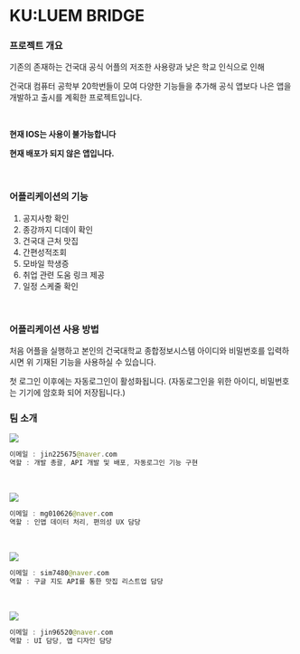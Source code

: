 # KU:LUEM BRIDGE

### **프로젝트 개요**

기존의 존재하는 건국대 공식 어플의 저조한 사용량과 낮은 학교 인식으로 인해

건국대 컴퓨터 공학부 20학번들이 모여 다양한 기능들을 추가해 공식 앱보다 나은 앱을 개발하고 출시를 계획한 프로젝트입니다.

<br/>

**현재 IOS는 사용이 불가능합니다**

**현재 배포가 되지 않은 앱입니다.**

<br/>

### **어플리케이션의 기능**

1. 공지사항 확인
2. 종강까지 디데이 확인
3. 건국대 근처 맛집
4. 간편성적조회
5. 모바일 학생증
6. 취업 관련 도움 링크 제공
7. 일정 스케줄 확인

<br/>

### **어플리케이션 사용 방법**

처음 어플을 실행하고 본인의 건국대학교 종합정보시스템 아이디와 비밀번호를 입력하시면 위 기재된 기능을 사용하실 수 있습니다.

첫 로그인 이후에는 자동로그인이 활성화됩니다. (자동로그인을 위한 아이디, 비밀번호는 기기에 암호화 되어 저장됩니다.)

### **팀 소개**

<a href="https://github.com/Ji-InPark" target="_blank"><img src="https://img.shields.io/badge/박지인-black?style=flat-square&logo=github&logoColor=white"/></a>

```swift
이메일 : jin225675@naver.com
역할 : 개발 총괄, API 개발 및 배포, 자동로그인 기능 구현
```

<br/>

<a href="https://github.com/Mingyu0626" target="_blank"><img src="https://img.shields.io/badge/최민규-black?style=flat-square&logo=github&logoColor=white"/></a>

```swift
이메일 : mg010626@naver.com
역할 : 인앱 데이터 처리, 편의성 UX 담당
```

<br/>

<a href="https://github.com/wonniiii" target="_blank"><img src="https://img.shields.io/badge/최효원-black?style=flat-square&logo=github&logoColor=white"/></a>

```swift
이메일 : sim7480@naver.com
역할 : 구글 지도 API를 통한 맛집 리스트업 담당
```

<br/>

<a href="https://github.com/Kimhojoon1" target="_blank"><img src="https://img.shields.io/badge/김호준-black?style=flat-square&logo=github&logoColor=white"/></a>

```swift
이메일 : jin96520@naver.com
역할 : UI 담당, 앱 디자인 담당
```
